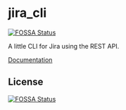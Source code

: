 # jira_cli
[![FOSSA Status](https://app.fossa.com/api/projects/git%2Bgithub.com%2Fsycured%2Fjira_cli.svg?type=shield)](https://app.fossa.com/projects/git%2Bgithub.com%2Fsycured%2Fjira_cli?ref=badge_shield)


A little CLI for Jira using the REST API.

[Documentation](https://github.com/sycured/jira_cli/wiki)

## License
[![FOSSA Status](https://app.fossa.com/api/projects/git%2Bgithub.com%2Fsycured%2Fjira_cli.svg?type=large)](https://app.fossa.com/projects/git%2Bgithub.com%2Fsycured%2Fjira_cli?ref=badge_large)
